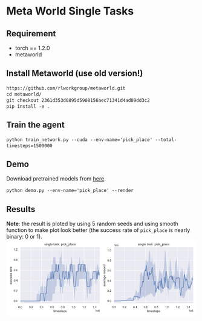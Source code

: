 # Meta World Single Tasks

## Requirement
- torch == 1.2.0
- metaworld

## Install Metaworld (use old version!)
```
https://github.com/rlworkgroup/metaworld.git
cd metaworld/
git checkout 2361d353d0895d5908156aec71341d4ad09dd3c2
pip install -e .
```

## Train the agent
```
python train_network.py --cuda --env-name='pick_place' --total-timesteps=1500000
```

## Demo
Download pretrained models from [here](https://drive.google.com/file/d/19zdmws5rFrH_2KjAl4GnwrtpeBxgwPIG/view?usp=sharing).
```
python demo.py --env-name='pick_place' --render
```
## Results
**Note**: the result is ploted by using 5 random seeds and using smooth function to make plot look better (the success rate of `pick_place` is nearly binary: 0 or 1). 
![results](figures/results.png)
